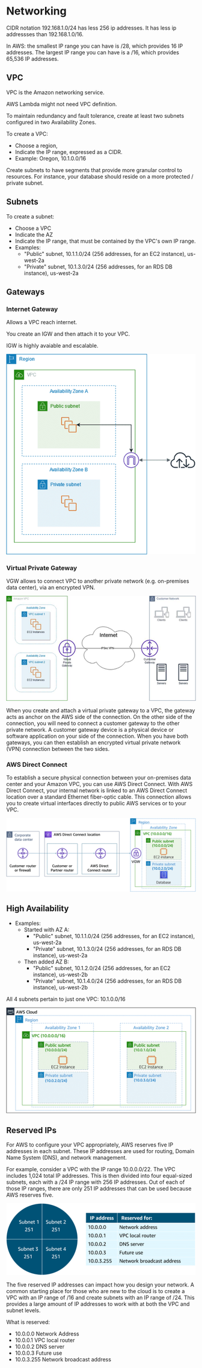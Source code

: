 # Networking

CIDR notation 192.168.1.0/24 has less 256 ip addresses. It has less ip addressses than 192.168.1.0/16.

In AWS: the smallest IP range you can have is /28, which provides 16 IP addresses. The largest IP range you can have is a /16, which provides 65,536 IP addresses.

## VPC

VPC is the Amazon networking service.

AWS Lambda might not need VPC definition.

To maintain redundancy and fault tolerance, create at least two subnets configured in two Availability Zones.

To create a VPC:

- Choose a region,
- Indicate the IP range, expressed as a CIDR.
- Example: Oregon, 10.1.0.0/16

Create subnets to have segments that provide more granular control to resources. For instance, your database should reside on a more protected / private subnet.

## Subnets

To create a subnet:

- Choose a VPC
- Indicate the AZ
- Indicate the IP range, that must be contained by the VPC's own IP range.
- Examples:
  - "Public" subnet, 10.1.1.0/24    (256 addresses, for an EC2 instance), us-west-2a
  - "Private" subnet, 10.1.3.0/24    (256 addresses, for an RDS DB instance), us-west-2a

## Gateways

### Internet Gateway

Allows a VPC reach internet.

You create an IGW and then attach it to your VPC.

IGW is highly avaiable and escalable.

![Internet Gateway](resources/Internet_Gateway_2.png)

### Virtual Private Gateway

VGW allows to connect VPC to another private network (e.g. on-premises data center), via an encrypted VPN.

![VGW](resources/Virtual_Private_Gateway_2.jpg)

When you create and attach a virtual private gateway to a VPC, the gateway acts as anchor on the AWS side of the connection. On the other side of the connection, you will need to connect a customer gateway to the other private network. A customer gateway device is a physical device or software application on your side of the connection. When you have both gateways, you can then establish an encrypted virtual private network (VPN) connection between the two sides.

### AWS Direct Connect

To establish a secure physical connection between your on-premises data center and your Amazon VPC, you can use AWS Direct Connect. With AWS Direct Connect, your internal network is linked to an AWS Direct Connect location over a standard Ethernet fiber-optic cable. This connection allows you to create virtual interfaces directly to public AWS services or to your VPC.

![Direct connect](resources/Direct_connect.png)

## High Availability

- Examples:
  - Started with AZ A:
    - "Public" subnet, 10.1.1.0/24    (256 addresses, for an EC2 instance), us-west-2a
    - "Private" subnet, 10.1.3.0/24    (256 addresses, for an RDS DB instance), us-west-2a
  - Then added AZ B:
    - "Public" subnet, 10.1.2.0/24    (256 addresses, for an EC2 instance), us-west-2b
    - "Private" subnet, 10.1.4.0/24    (256 addresses, for an RDS DB instance), us-west-2b

All 4 subnets pertain to just one VPC: 10.1.0.0/16

![High Availability VPC](resources/VPC_subnets.png)

## Reserved IPs

For AWS to configure your VPC appropriately, AWS reserves five IP addresses in each subnet. These IP addresses are used for routing, Domain Name System (DNS), and network management.

For example, consider a VPC with the IP range 10.0.0.0/22. The VPC includes 1,024 total IP addresses. This is then divided into four equal-sized subnets, each with a /24 IP range with 256 IP addresses. Out of each of those IP ranges, there are only 251 IP addresses that can be used because AWS reserves five.

![Reserved IPs](resources/Reserved_IPs.png)

The five reserved IP addresses can impact how you design your network. A common starting place for those who are new to the cloud is to create a VPC with an IP range of /16 and create subnets with an IP range of /24. This provides a large amount of IP addresses to work with at both the VPC and subnet levels.

What is reserved:

- 10.0.0.0 Network Address
- 10.0.0.1 VPC local router
- 10.0.0.2 DNS server
- 10.0.0.3 Future use
- 10.0.3.255 Network broadcast address


